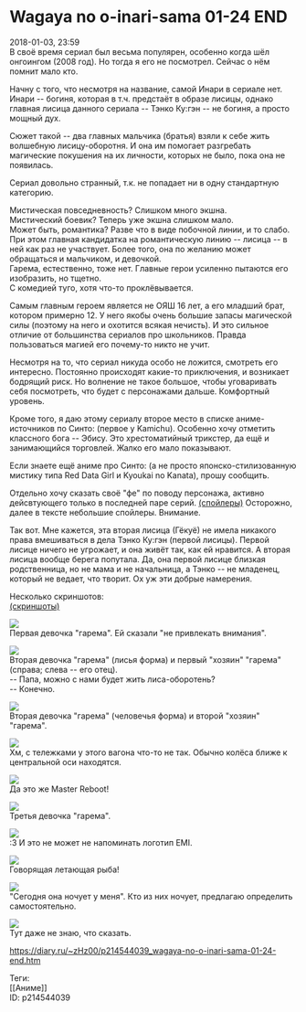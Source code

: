 Wagaya no o-inari-sama 01-24 END
=================================

   
 2018-01-03, 23:59   
  В своё время сериал был весьма популярен, особенно когда шёл онгоингом (2008 год). Но тогда я его не посмотрел. Сейчас о нём помнит мало кто.   
   
 Начну с того, что несмотря на название, самой Инари в сериале нет. Инари -- богиня, которая в т.ч. предстаёт в образе лисицы, однако главная лисица данного сериала -- Тэнко Ку:гэн -- не богиня, а просто мощный дух.   
   
 Сюжет такой -- два главных мальчика (братья) взяли к себе жить волшебную лисицу-оборотня. И она им помогает разгребать магические покушения на их личности, которых не было, пока она не появилась.   
   
 Сериал довольно странный, т.к. не попадает ни в одну стандартную категорию.   
   
 Мистическая повседневность? Слишком много экшна.   
 Мистический боевик? Теперь уже экшна слишком мало.   
 Может быть, романтика? Разве что в виде побочной линии, и то слабо. При этом главная кандидатка на романтическую линию -- лисица -- в ней как раз не участвует. Более того, она по желанию может обращаться и мальчиком, и девочкой.   
 Гарема, естественно, тоже нет. Главные герои усиленно пытаются его изобразить, но тщетно.   
 С комедией туго, хотя что-то проклёвывается.   
   
 Самым главным героем является не ОЯШ 16 лет, а его младший брат, котором примерно 12. У него якобы очень большие запасы магической силы (поэтому на него и охотится всякая нечисть). И это сильное отличие от большинства сериалов про школьников. Правда пользоваться магией его почему-то никто не учит.   
   
 Несмотря на то, что сериал никуда особо не ложится, смотреть его интересно. Постоянно происходят какие-то приключения, и возникает бодрящий риск. Но волнение не такое большое, чтобы уговаривать себя посмотреть, что будет с персонажами дальше. Комфортный уровень.   
   
 Кроме того, я даю этому сериалу второе место в списке аниме-источников по Синто: (первое у Kamichu). Особенно хочу отметить классного бога -- Эбису. Это хрестоматийный трикстер, да ещё и занимающийся торговлей. Жалко его мало показывают.   
   
 Если знаете ещё аниме про Синто: (а не просто японско-стилизованную мистику типа Red Data Girl и Kyoukai no Kanata), прошу сообщить.   
   
 Отдельно хочу сказать своё "фе" по поводу персонажа, активно дейсвтующего только в последней паре серий.  [(спойлеры)](https://zHz00.diary.ru/p214544039.htm?index=1#linkmore214544039m1)    Осторожно, далее в тексте небольшие спойлеры. Внимание.   
   
 Так вот. Мне кажется, эта вторая лисица (Гёкуё) не имела никакого права вмешиваться в дела Тэнко Ку:гэн (первой лисицы). Первой лисице ничего не угрожает, и она живёт так, как ей нравится. А вторая лисица вообще берега попутала. Да, она первой лисице близкая родственница, но не мама и не начальница, а Тэнко -- не младенец, который не ведает, что творит. Ох уж эти добрые намерения.     
   
 Несколько скриншотов:   
  [(скриншоты)](https://zHz00.diary.ru/p214544039.htm?index=2#linkmore214544039m2)      
    
  [![](https://i.imgur.com/cNXajHyl.png)](https://i.imgur.com/cNXajHy.png)    
 Первая девочка "гарема". Ей сказали "не привлекать внимания".   
   
  [![](https://i.imgur.com/hjK6Gthl.png)](https://i.imgur.com/hjK6Gth.png)    
 Вторая девочка "гарема" (лисья форма) и первый "хозяин" "гарема" (справа; слева -- его отец).   
 -- Папа, можно с нами будет жить лиса-оборотень?   
 -- Конечно.   
   
  [![](https://i.imgur.com/glNGni8l.png)](https://i.imgur.com/glNGni8.png)    
 Вторая девочка "гарема" (человечья форма) и второй "хозяин" "гарема".   
   
  [![](https://i.imgur.com/VdJEYz9l.png)](https://i.imgur.com/VdJEYz9.png)    
 Хм, с тележками у этого вагона что-то не так. Обычно колёса ближе к центральной оси находятся.   
   
  [![](https://i.imgur.com/oQBth93l.png)](https://i.imgur.com/oQBth93.png)    
 Да это же Master Reboot!   
   
  [![](https://i.imgur.com/df35Qyll.png)](https://i.imgur.com/df35Qyl.png)    
 Третья девочка "гарема".   
   
  [![](https://i.imgur.com/ImGY54bl.png)](https://i.imgur.com/ImGY54b.png)    
 :3 И это не может не напоминать логотип EMI.   
   
  [![](https://i.imgur.com/usJuz0Il.png)](https://i.imgur.com/usJuz0I.png)    
 Говорящая летающая рыба!   
   
  [![](https://i.imgur.com/sqkHi8Al.png)](https://i.imgur.com/sqkHi8A.png)    
 "Сегодня она ночует у меня". Кто из них ночует, предлагаю определить самостоятельно.   
   
  [![](https://i.imgur.com/gw9ETZNl.png)](https://i.imgur.com/gw9ETZN.png)    
 Тут даже не знаю, что сказать.      
    
 <https://diary.ru/~zHz00/p214544039_wagaya-no-o-inari-sama-01-24-end.htm>   
   
 Теги:   
 [[Аниме]]   
 ID: p214544039